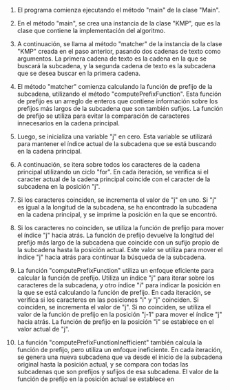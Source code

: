 1. El programa comienza ejecutando el método "main" de la clase "Main".

2. En el método "main", se crea una instancia de la clase "KMP", que es la clase que contiene la implementación del algoritmo.

3. A continuación, se llama al método "matcher" de la instancia de la clase "KMP" creada en el paso anterior, pasando dos cadenas de texto como argumentos. La primera cadena de texto es la cadena en la que se buscará la subcadena, y la segunda cadena de texto es la subcadena que se desea buscar en la primera cadena.

4. El método "matcher" comienza calculando la función de prefijo de la subcadena, utilizando el método "computePrefixFunction". Esta función de prefijo es un arreglo de enteros que contiene información sobre los prefijos más largos de la subcadena que son también sufijos. La función de prefijo se utiliza para evitar la comparación de caracteres innecesarios en la cadena principal.

5. Luego, se inicializa una variable "j" en cero. Esta variable se utilizará para mantener el índice actual de la subcadena que se está buscando en la cadena principal.

6. A continuación, se itera sobre todos los caracteres de la cadena principal utilizando un ciclo "for". En cada iteración, se verifica si el caracter actual de la cadena principal coincide con el caracter de la subcadena en la posición "j".

7. Si los caracteres coinciden, se incrementa el valor de "j" en uno. Si "j" es igual a la longitud de la subcadena, se ha encontrado la subcadena en la cadena principal, y se imprime la posición en la que se encontró.

8. Si los caracteres no coinciden, se utiliza la función de prefijo para mover el índice "j" hacia atrás. La función de prefijo devuelve la longitud del prefijo más largo de la subcadena que coincide con un sufijo propio de la subcadena hasta la posición actual. Este valor se utiliza para mover el índice "j" hacia atrás para continuar la búsqueda de la subcadena.

9. La función "computePrefixFunction" utiliza un enfoque eficiente para calcular la función de prefijo. Utiliza un índice "j" para iterar sobre los caracteres de la subcadena, y otro índice "i" para indicar la posición en la que se está calculando la función de prefijo. En cada iteración, se verifica si los caracteres en las posiciones "i" y "j" coinciden. Si coinciden, se incrementa el valor de "j". Si no coinciden, se utiliza el valor de la función de prefijo en la posición "j-1" para mover el índice "j" hacia atrás. La función de prefijo en la posición "i" se establece en el valor actual de "j".

10. La función "computePrefixFunctionInefficient" también calcula la función de prefijo, pero utiliza un enfoque ineficiente. En cada iteración, se genera una nueva subcadena que va desde el inicio de la subcadena original hasta la posición actual, y se compara con todas las subcadenas que son prefijos y sufijos de esa subcadena. El valor de la función de prefijo en la posición actual se establece en
